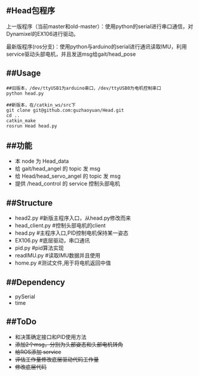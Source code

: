 #Head包程序
---
上一版程序（当前master和old-master）：使用python的serial进行串口通信，对Dynamixel的EX106进行驱动。

最新版程序(ros分支)：使用python与arduino的serial进行通讯读取IMU，利用service驱动头部电机，并且发送msg给gait/head_pose


##Usage
---

	##旧版本，/dev/ttyUSB1为arduino串口，/dev/ttyUSB0为电机控制串口
	python head.py
	
	##新版本，在/catkin_ws/src下
	git clone git@github.com:guzhaoyuan/Head.git
	cd ..
	catkin_make
	rosrun Head head.py
	
##功能
---
- 本 node 为 Head_data
- 给 gait/head_angel 的 topic 发 msg
- 给 Head/head_servo_angel 的 topic 发 msg	
- 提供 /head_control 的 service 控制头部电机

##Structure
---

- head2.py #新版主程序入口，从head.py修改而来
- head_client.py #控制头部电机的client
- head.py #主程序入口,PID控制电机保持某一姿态
- EX106.py #底层驱动，串口通讯
- pid.py #pid算法实现
- readIMU.py #读取IMU数据并且使用
- home.py #测试文件,用于将电机返回中值

##Dependency
---

- pySerial
- time

##ToDo
---

- 和决策确定接口和PID使用方法
- ~~添加2个msg，分别为头部姿态和头部电机转角~~
- ~~给ROS添加 service~~
- ~~评估工作量修改底层驱动代码工作量~~
- ~~修改底层代码~~

